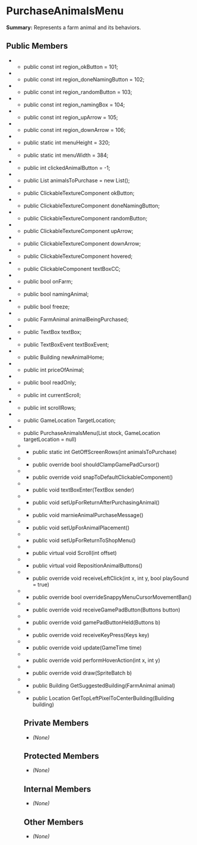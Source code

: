 # PurchaseAnimalsMenu

**Summary:** Represents a farm animal and its behaviors.

## Public Members
- - public const int region_okButton = 101;
- - public const int region_doneNamingButton = 102;
- - public const int region_randomButton = 103;
- - public const int region_namingBox = 104;
- - public const int region_upArrow = 105;
- - public const int region_downArrow = 106;
- - public static int menuHeight = 320;
- - public static int menuWidth = 384;
- - public int clickedAnimalButton = -1;
- - public List<ClickableTextureComponent> animalsToPurchase = new List<ClickableTextureComponent>();
- - public ClickableTextureComponent okButton;
- - public ClickableTextureComponent doneNamingButton;
- - public ClickableTextureComponent randomButton;
- - public ClickableTextureComponent upArrow;
- - public ClickableTextureComponent downArrow;
- - public ClickableTextureComponent hovered;
- - public ClickableComponent textBoxCC;
- - public bool onFarm;
- - public bool namingAnimal;
- - public bool freeze;
- - public FarmAnimal animalBeingPurchased;
- - public TextBox textBox;
- - public TextBoxEvent textBoxEvent;
- - public Building newAnimalHome;
- - public int priceOfAnimal;
- - public bool readOnly;
- - public int currentScroll;
- - public int scrollRows;
- - public GameLocation TargetLocation;
- - public PurchaseAnimalsMenu(List<Object> stock, GameLocation targetLocation = null)
- - public static int GetOffScreenRows(int animalsToPurchase)
- - public override bool shouldClampGamePadCursor()
- - public override void snapToDefaultClickableComponent()
- - public void textBoxEnter(TextBox sender)
- - public void setUpForReturnAfterPurchasingAnimal()
- - public void marnieAnimalPurchaseMessage()
- - public void setUpForAnimalPlacement()
- - public void setUpForReturnToShopMenu()
- - public virtual void Scroll(int offset)
- - public virtual void RepositionAnimalButtons()
- - public override void receiveLeftClick(int x, int y, bool playSound = true)
- - public override bool overrideSnappyMenuCursorMovementBan()
- - public override void receiveGamePadButton(Buttons button)
- - public override void gamePadButtonHeld(Buttons b)
- - public override void receiveKeyPress(Keys key)
- - public override void update(GameTime time)
- - public override void performHoverAction(int x, int y)
- - public override void draw(SpriteBatch b)
- - public Building GetSuggestedBuilding(FarmAnimal animal)
- - public Location GetTopLeftPixelToCenterBuilding(Building building)

## Private Members
- *(None)*

## Protected Members
- *(None)*

## Internal Members
- *(None)*

## Other Members
- *(None)*
